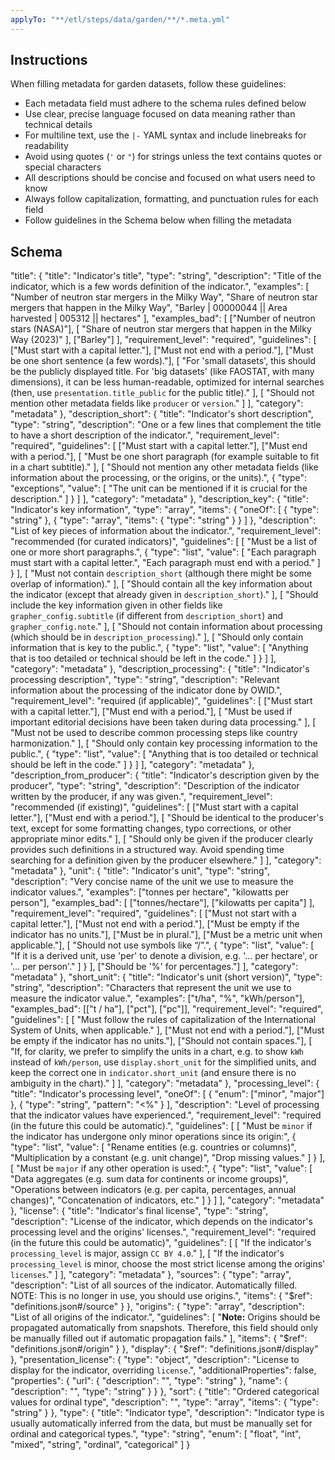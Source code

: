 ```yaml
---
applyTo: "**/etl/steps/data/garden/**/*.meta.yml"
---
```


## Instructions

When filling metadata for garden datasets, follow these guidelines:

- Each metadata field must adhere to the schema rules defined below
- Use clear, precise language focused on data meaning rather than technical details
- For multiline text, use the `|-` YAML syntax and include linebreaks for readability
- Avoid using quotes (`'` or `"`) for strings unless the text contains quotes or special characters
- All descriptions should be concise and focused on what users need to know
- Always follow capitalization, formatting, and punctuation rules for each field
- Follow guidelines in the Schema below when filling the metadata


## Schema

"title": {
    "title": "Indicator's title",
    "type": "string",
    "description": "Title of the indicator, which is a few words definition of the indicator.",
    "examples": [
    "Number of neutron star mergers in the Milky Way",
    "Share of neutron star mergers that happen in the Milky Way",
    "Barley | 00000044 || Area harvested | 005312 || hectares"
    ],
    "examples_bad": [
    ["Number of neutron stars (NASA)"],
    [
        "Share of neutron star mergers that happen in the Milky Way (2023)"
    ],
    ["Barley"]
    ],
    "requirement_level": "required",
    "guidelines": [
    ["Must start with a capital letter."],
    ["Must not end with a period."],
    ["Must be one short sentence (a few words)."],
    [
        "For 'small datasets', this should be the publicly displayed title. For 'big datasets' (like FAOSTAT, with many dimensions), it can be less human-readable, optimized for internal searches (then, use `presentation.title_public` for the public title)."
    ],
    [
        "Should not mention other metadata fields like `producer` or `version`."
    ]
    ],
    "category": "metadata"
},
"description_short": {
    "title": "Indicator's short description",
    "type": "string",
    "description": "One or a few lines that complement the title to have a short description of the indicator.",
    "requirement_level": "required",
    "guidelines": [
    ["Must start with a capital letter."],
    ["Must end with a period."],
    [
        "Must be one short paragraph (for example suitable to fit in a chart subtitle)."
    ],
    [
        "Should not mention any other metadata fields (like information about the processing, or the origins, or the units).",
        {
        "type": "exceptions",
        "value": [
            "The unit can be mentioned if it is crucial for the description."
        ]
        }
    ]
    ],
    "category": "metadata"
},
"description_key": {
    "title": "Indicator's key information",
    "type": "array",
    "items": {
    "oneOf": [
        {
        "type": "string"
        },
        {
        "type": "array",
        "items": {
            "type": "string"
        }
        }
    ]
    },
    "description": "List of key pieces of information about the indicator.",
    "requirement_level": "recommended (for curated indicators)",
    "guidelines": [
    [
        "Must be a list of one or more short paragraphs.",
        {
        "type": "list",
        "value": [
            "Each paragraph must start with a capital letter.",
            "Each paragraph must end with a period."
        ]
        }
    ],
    [
        "Must not contain `description_short` (although there might be some overlap of information)."
    ],
    [
        "Should contain all the key information about the indicator (except that already given in `description_short`)."
    ],
    [
        "Should include the key information given in other fields like `grapher_config.subtitle` (if different from `description_short`) and `grapher_config.note`."
    ],
    [
        "Should not contain information about processing (which should be in `description_processing`)."
    ],
    [
        "Should only contain information that is key to the public.",
        {
        "type": "list",
        "value": [
            "Anything that is too detailed or technical should be left in the code."
        ]
        }
    ]
    ],
    "category": "metadata"
},
"description_processing": {
    "title": "Indicator's processing description",
    "type": "string",
    "description": "Relevant information about the processing of the indicator done by OWID.",
    "requirement_level": "required (if applicable)",
    "guidelines": [
    ["Must start with a capital letter."],
    ["Must end with a period."],
    [
        "Must be used if important editorial decisions have been taken during data processing."
    ],
    [
        "Must not be used to describe common processing steps like country harmonization."
    ],
    [
        "Should only contain key processing information to the public.",
        {
        "type": "list",
        "value": [
            "Anything that is too detailed or technical should be left in the code."
        ]
        }
    ]
    ],
    "category": "metadata"
},
"description_from_producer": {
    "title": "Indicator's description given by the producer",
    "type": "string",
    "description": "Description of the indicator written by the producer, if any was given.",
    "requirement_level": "recommended (if existing)",
    "guidelines": [
    ["Must start with a capital letter."],
    ["Must end with a period."],
    [
        "Should be identical to the producer's text, except for some formatting changes, typo corrections, or other appropriate minor edits."
    ],
    [
        "Should only be given if the producer clearly provides such definitions in a structured way. Avoid spending time searching for a definition given by the producer elsewhere."
    ]
    ],
    "category": "metadata"
},
"unit": {
    "title": "Indicator's unit",
    "type": "string",
    "description": "Very concise name of the unit we use to measure the indicator values.",
    "examples": ["tonnes per hectare", "kilowatts per person"],
    "examples_bad": [
    ["tonnes/hectare"],
    ["kilowatts per capita"]
    ],
    "requirement_level": "required",
    "guidelines": [
    ["Must not start with a capital letter."],
    ["Must not end with a period."],
    ["Must be empty if the indicator has no units."],
    ["Must be in plural."],
    ["Must be a metric unit when applicable."],
    [
        "Should not use symbols like “/”.",
        {
        "type": "list",
        "value": [
            "If it is a derived unit, use 'per' to denote a division, e.g. '... per hectare', or '... per person'."
        ]
        }
    ],
    ["Should be '%' for percentages."]
    ],
    "category": "metadata"
},
"short_unit": {
    "title": "Indicator's unit (short version)",
    "type": "string",
    "description": "Characters that represent the unit we use to measure the indicator value.",
    "examples": ["t/ha", "%", "kWh/person"],
    "examples_bad": [["t / ha"], ["pct"], ["pc"]],
    "requirement_level": "required",
    "guidelines": [
    [
        "Must follow the rules of capitalization of the International System of Units, when applicable."
    ],
    ["Must not end with a period."],
    ["Must be empty if the indicator has no units."],
    ["Should not contain spaces."],
    [
        "If, for clarity, we prefer to simplify the units in a chart, e.g. to show `kWh` instead of `kWh/person`, use `display.short_unit` for the simplified units, and keep the correct one in `indicator.short_unit` (and ensure there is no ambiguity in the chart)."
    ]
    ],
    "category": "metadata"
},
"processing_level": {
    "title": "Indicator's processing level",
    "oneOf": [
    {
        "enum": ["minor", "major"]
    },
    {
        "type": "string",
        "pattern": "<%"
    }
    ],
    "description": "Level of processing that the indicator values have experienced.",
    "requirement_level": "required (in the future this could be automatic).",
    "guidelines": [
    [
        "Must be `minor` if the indicator has undergone only minor operations since its origin:",
        {
        "type": "list",
        "value": [
            "Rename entities (e.g. countries or columns)",
            "Multiplication by a constant (e.g. unit change)",
            "Drop missing values."
        ]
        }
    ],
    [
        "Must be `major` if any other operation is used:",
        {
        "type": "list",
        "value": [
            "Data aggregates (e.g. sum data for continents or income groups)",
            "Operations between indicators (e.g. per capita, percentages, annual changes)",
            "Concatenation of indicators, etc."
        ]
        }
    ]
    ],
    "category": "metadata"
},
"license": {
    "title": "Indicator's final license",
    "type": "string",
    "description": "License of the indicator, which depends on the indicator's processing level and the origins' licenses.",
    "requirement_level": "required (in the future this could be automatic)",
    "guidelines": [
    [
        "If the indicator's `processing_level` is major, assign `CC BY 4.0`."
    ],
    [
        "If the indicator's `processing_level` is minor, choose the most strict license among the origins' `licenses`."
    ]
    ],
    "category": "metadata"
},
"sources": {
    "type": "array",
    "description": "List of all sources of the indicator. Automatically filled. NOTE: This is no longer in use, you should use origins.",
    "items": {
    "$ref": "definitions.json#/source"
    }
},
"origins": {
    "type": "array",
    "description": "List of all origins of the indicator.",
    "guidelines": [
    "**Note:** Origins should be propagated automatically from snapshots. Therefore, this field should only be manually filled out if automatic propagation fails."
    ],
    "items": {
    "$ref": "definitions.json#/origin"
    }
},
"display": {
    "$ref": "definitions.json#/display"
},
"presentation_license": {
    "type": "object",
    "description": "License to display for the indicator, overriding `license`.",
    "additionalProperties": false,
    "properties": {
    "url": {
        "description": "",
        "type": "string"
    },
    "name": {
        "description": "",
        "type": "string"
    }
    }
},
"sort": {
    "title": "Ordered categorical values for ordinal type",
    "description": "",
    "type": "array",
    "items": {
    "type": "string"
    }
},
"type": {
    "title": "Indicator type",
    "description": "Indicator type is usually automatically inferred from the data, but must be manually set for ordinal and categorical types.",
    "type": "string",
    "enum": [
    "float",
    "int",
    "mixed",
    "string",
    "ordinal",
    "categorical"
    ]
}

